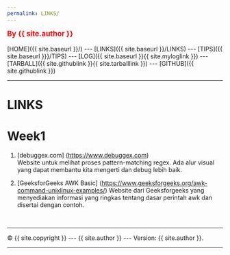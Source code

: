 ```yaml
---
permalink: LINKS/
---
```

<span style="color:red; font-weight:bold; font-size:larger;">By {{ site.author }}</span>
<br><br>
[HOME]({{ site.baseurl }}/) ---
[LINKS]({{ site.baseurl }}/LINKS) ---
[TIPS]({{ site.baseurl }}}/TIPS) ---
[LOG]({{ site.baseurl }}{{ site.myloglink }}) ---
[TARBALL]({{ site.githublink }}{{ site.tarballlink }}) ---
[GITHUB]({{ site.githublink }})
<br>
<hr>

# LINKS

# Week1

1. [debuggex.com] (https://www.debuggex.com)<br>
Website untuk melihat proses pattern-matching regex. Ada alur visual yang dapat membantu kita mengerti dan debug lebih baik.

2. [GeeksforGeeks AWK Basic] (https://www.geeksforgeeks.org/awk-command-unixlinux-examples/)
Website dari Geeksforgeeks yang menyediakan informasi yang ringkas tentang dasar perintah awk dan disertai dengan contoh.

<br>
<hr>
&copy; {{ site.copyright }} --- {{ site.author }} --- Version: {{ site.author }}.
<hr>
<br>
